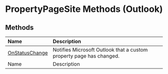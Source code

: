 
# PropertyPageSite Methods (Outlook)

## Methods



|**Name**|**Description**|
|:-----|:-----|
| [OnStatusChange](d314f8fc-33f5-0a6f-22c0-e26548e21a4f.md)|Notifies Microsoft Outlook that a custom property page has changed.|
|Name|Description|
